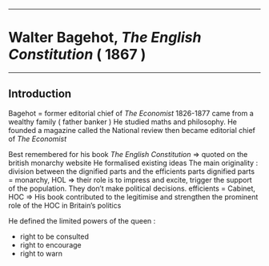 ***
# Walter Bagehot, *The English Constitution* ( 1867 )
***
## Introduction 

Bagehot = former editorial chief of *The Economist* 
1826-1877
came from a wealthy family ( father banker )
He studied maths and philosophy.
He founded a magazine called the National review then became editorial chief of *The Economist* 

Best remembered for his book *The English Constitution*
⇒ quoted on the british monarchy website 
He formalised existing ideas
The main originality : division between the dignified parts and the efficients parts
dignified parts = monarchy, HOL ⇒ their role is to impress and excite, trigger the support of the population. They don’t make political decisions.
efficients = Cabinet, HOC ⇒ 
His book contributed to the legitimise and strengthen the prominent role of the HOC in Britain’s politics 

He defined the limited powers of the queen :
- right to be consulted 
- right to encourage 
- right to warn 




